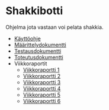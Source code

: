 # Shakkibotti
Ohjelma jota vastaan voi pelata shakkia.
- [Käyttöohje](https://github.com/Hempppa/TiRa-harjoitustyo/blob/main/dokumentaatio/kayttoohje.md)
- [Määrittelydokumentti](https://github.com/Hempppa/TiRa-harjoitustyo/blob/main/dokumentaatio/maarittelydokumentti.md)
- [Testausdokumentti](https://github.com/Hempppa/TiRa-harjoitustyo/blob/main/dokumentaatio/testausdokumentti.md)
- [Toteutusdokumentti](https://github.com/Hempppa/TiRa-harjoitustyo/blob/main/dokumentaatio/Toteutusdokumentti.md)
- Viikkoraportit
  - [Viikkoraportti 1](https://github.com/Hempppa/TiRa-harjoitustyo/blob/main/dokumentaatio/viikkoraportti1.md)
  - [Viikkoraportti 2](https://github.com/Hempppa/TiRa-harjoitustyo/blob/main/dokumentaatio/viikkoraportti2.md)
  - [Viikkoraportti 3](https://github.com/Hempppa/TiRa-harjoitustyo/blob/main/dokumentaatio/viikkoraportti3.md)
  - [Viikkoraportti 4](https://github.com/Hempppa/TiRa-harjoitustyo/blob/main/dokumentaatio/viikkoraportti4.md)
  - [Viikkoraportti 5](https://github.com/Hempppa/TiRa-harjoitustyo/blob/main/dokumentaatio/viikkoraportti5.md)
  - [Viikkoraportti 6](https://github.com/Hempppa/TiRa-harjoitustyo/blob/main/dokumentaatio/viikkoraportti6.md)
